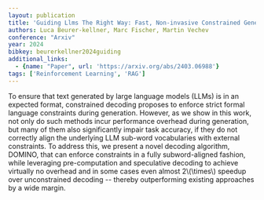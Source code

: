 ```yaml
---
layout: publication
title: 'Guiding Llms The Right Way: Fast, Non-invasive Constrained Generation'
authors: Luca Beurer-kellner, Marc Fischer, Martin Vechev
conference: "Arxiv"
year: 2024
bibkey: beurerkellner2024guiding
additional_links:
  - {name: "Paper", url: 'https://arxiv.org/abs/2403.06988'}
tags: ['Reinforcement Learning', 'RAG']
---
```

To ensure that text generated by large language models (LLMs) is in an
expected format, constrained decoding proposes to enforce strict formal
language constraints during generation. However, as we show in this work, not
only do such methods incur performance overhead during generation, but many of
them also significantly impair task accuracy, if they do not correctly align
the underlying LLM sub-word vocabularies with external constraints. To address
this, we present a novel decoding algorithm, DOMINO, that can enforce
constraints in a fully subword-aligned fashion, while leveraging
pre-computation and speculative decoding to achieve virtually no overhead and
in some cases even almost 2\\(\times\\) speedup over unconstrained decoding --
thereby outperforming existing approaches by a wide margin.
